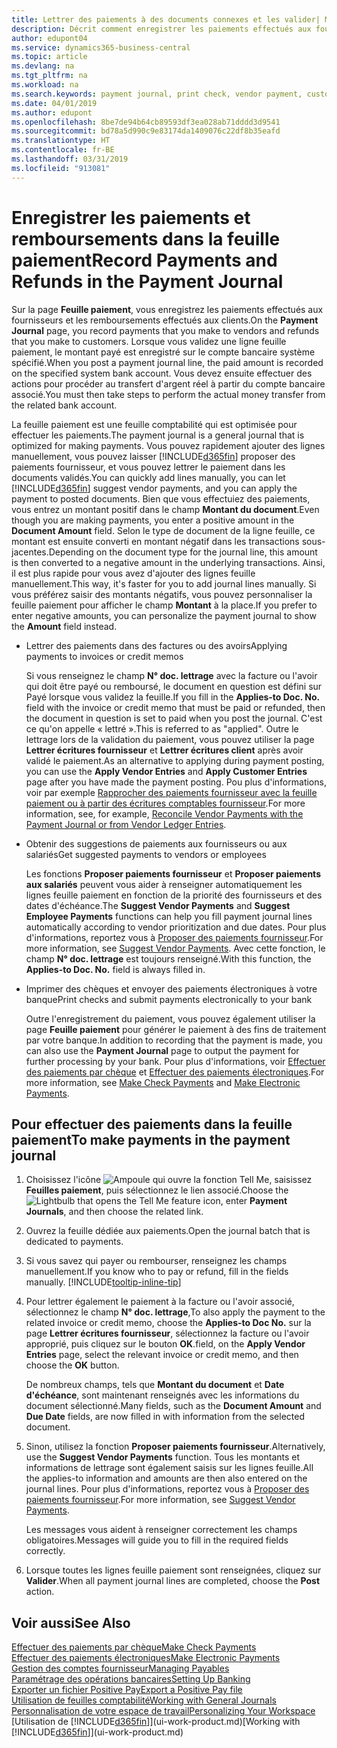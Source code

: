 ```yaml
---
title: Lettrer des paiements à des documents connexes et les valider| Microsoft Docs
description: Décrit comment enregistrer les paiements effectués aux fournisseurs et les remboursements effectués aux clients.
author: edupont04
ms.service: dynamics365-business-central
ms.topic: article
ms.devlang: na
ms.tgt_pltfrm: na
ms.workload: na
ms.search.keywords: payment journal, print check, vendor payment, customer refund, creditor, debt, balance due, AP
ms.date: 04/01/2019
ms.author: edupont
ms.openlocfilehash: 8be7de94b64cb89593df3ea028ab71dddd3d9541
ms.sourcegitcommit: bd78a5d990c9e83174da1409076c22df8b35eafd
ms.translationtype: HT
ms.contentlocale: fr-BE
ms.lasthandoff: 03/31/2019
ms.locfileid: "913081"
---
```

# <a name="record-payments-and-refunds-in-the-payment-journal"></a><span data-ttu-id="7aa7d-103">Enregistrer les paiements et remboursements dans la feuille paiement</span><span class="sxs-lookup"><span data-stu-id="7aa7d-103">Record Payments and Refunds in the Payment Journal</span></span>

<span data-ttu-id="7aa7d-104">Sur la page **Feuille paiement**, vous enregistrez les paiements effectués aux fournisseurs et les remboursements effectués aux clients.</span><span class="sxs-lookup"><span data-stu-id="7aa7d-104">On the **Payment Journal** page, you record payments that you make to vendors and refunds that you make to customers.</span></span> <span data-ttu-id="7aa7d-105">Lorsque vous validez une ligne feuille paiement, le montant payé est enregistré sur le compte bancaire système spécifié.</span><span class="sxs-lookup"><span data-stu-id="7aa7d-105">When you post a payment journal line, the paid amount is recorded on the specified system bank account.</span></span> <span data-ttu-id="7aa7d-106">Vous devez ensuite effectuer des actions pour procéder au transfert d'argent réel à partir du compte bancaire associé.</span><span class="sxs-lookup"><span data-stu-id="7aa7d-106">You must then take steps to perform the actual money transfer from the related bank account.</span></span>  

<span data-ttu-id="7aa7d-107">La feuille paiement est une feuille comptabilité qui est optimisée pour effectuer les paiements.</span><span class="sxs-lookup"><span data-stu-id="7aa7d-107">The payment journal is a general journal that is optimized for making payments.</span></span> <span data-ttu-id="7aa7d-108">Vous pouvez rapidement ajouter des lignes manuellement, vous pouvez laisser [!INCLUDE[d365fin](includes/d365fin_md.md)] proposer des paiements fournisseur, et vous pouvez lettrer le paiement dans les documents validés.</span><span class="sxs-lookup"><span data-stu-id="7aa7d-108">You can quickly add lines manually, you can let [!INCLUDE[d365fin](includes/d365fin_md.md)] suggest vendor payments, and you can apply the payment to posted documents.</span></span> <span data-ttu-id="7aa7d-109">Bien que vous effectuiez des paiements, vous entrez un montant positif dans le champ **Montant du document**.</span><span class="sxs-lookup"><span data-stu-id="7aa7d-109">Even though you are making payments, you enter a positive amount in the **Document Amount** field.</span></span> <span data-ttu-id="7aa7d-110">Selon le type de document de la ligne feuille, ce montant est ensuite converti en montant négatif dans les transactions sous-jacentes.</span><span class="sxs-lookup"><span data-stu-id="7aa7d-110">Depending on the document type for the journal line, this amount is then converted to a negative amount in the underlying transactions.</span></span> <span data-ttu-id="7aa7d-111">Ainsi, il est plus rapide pour vous avez d'ajouter des lignes feuille manuellement.</span><span class="sxs-lookup"><span data-stu-id="7aa7d-111">This way, it's faster for you to add journal lines manually.</span></span> <span data-ttu-id="7aa7d-112">Si vous préférez saisir des montants négatifs, vous pouvez personnaliser la feuille paiement pour afficher le champ **Montant** à la place.</span><span class="sxs-lookup"><span data-stu-id="7aa7d-112">If you prefer to enter negative amounts, you can personalize the payment journal to show the **Amount** field instead.</span></span>  

- <span data-ttu-id="7aa7d-113">Lettrer des paiements dans des factures ou des avoirs</span><span class="sxs-lookup"><span data-stu-id="7aa7d-113">Applying payments to invoices or credit memos</span></span>

    <span data-ttu-id="7aa7d-114">Si vous renseignez le champ **N° doc. lettrage** avec la facture ou l'avoir qui doit être payé ou remboursé, le document en question est défini sur Payé lorsque vous validez la feuille.</span><span class="sxs-lookup"><span data-stu-id="7aa7d-114">If you fill in the **Applies-to Doc. No.** field with the invoice or credit memo that must be paid or refunded, then the document in question is set to paid when you post the journal.</span></span> <span data-ttu-id="7aa7d-115">C'est ce qu'on appelle « lettré ».</span><span class="sxs-lookup"><span data-stu-id="7aa7d-115">This is referred to as "applied".</span></span> <span data-ttu-id="7aa7d-116">Outre le lettrage lors de la validation du paiement, vous pouvez utiliser la page **Lettrer écritures fournisseur** et **Lettrer écritures client** après avoir validé le paiement.</span><span class="sxs-lookup"><span data-stu-id="7aa7d-116">As an alternative to applying during payment posting, you can use the **Apply Vendor Entries** and **Apply Customer Entries** page after you have made the payment posting.</span></span> <span data-ttu-id="7aa7d-117">Pou plus d'informations, voir par exemple [Rapprocher des paiements fournisseur avec la feuille paiement ou à partir des écritures comptables fournisseur](payables-how-apply-purchase-transactions-manually.md).</span><span class="sxs-lookup"><span data-stu-id="7aa7d-117">For more information, see, for example, [Reconcile Vendor Payments with the Payment Journal or from Vendor Ledger Entries](payables-how-apply-purchase-transactions-manually.md).</span></span>  

- <span data-ttu-id="7aa7d-118">Obtenir des suggestions de paiements aux fournisseurs ou aux salariés</span><span class="sxs-lookup"><span data-stu-id="7aa7d-118">Get suggested payments to vendors or employees</span></span>

    <span data-ttu-id="7aa7d-119">Les fonctions **Proposer paiements fournisseur** et **Proposer paiements aux salariés** peuvent vous aider à renseigner automatiquement les lignes feuille paiement en fonction de la priorité des fournisseurs et des dates d'échéance.</span><span class="sxs-lookup"><span data-stu-id="7aa7d-119">The **Suggest Vendor Payments** and **Suggest Employee Payments** functions can help you fill payment journal lines automatically according to vendor prioritization and due dates.</span></span> <span data-ttu-id="7aa7d-120">Pour plus d'informations, reportez vous à [Proposer des paiements fournisseur](payables-how-suggest-vendor-payments.md).</span><span class="sxs-lookup"><span data-stu-id="7aa7d-120">For more information, see [Suggest Vendor Payments](payables-how-suggest-vendor-payments.md).</span></span> <span data-ttu-id="7aa7d-121">Avec cette fonction, le champ **N° doc. lettrage** est toujours renseigné.</span><span class="sxs-lookup"><span data-stu-id="7aa7d-121">With this function, the **Applies-to Doc. No.** field is always filled in.</span></span>  

- <span data-ttu-id="7aa7d-122">Imprimer des chèques et envoyer des paiements électroniques à votre banque</span><span class="sxs-lookup"><span data-stu-id="7aa7d-122">Print checks and submit payments electronically to your bank</span></span>

    <span data-ttu-id="7aa7d-123">Outre l'enregistrement du paiement, vous pouvez également utiliser la page **Feuille paiement** pour générer le paiement à des fins de traitement par votre banque.</span><span class="sxs-lookup"><span data-stu-id="7aa7d-123">In addition to recording that the payment is made, you can also use the **Payment Journal** page to output the payment for further processing by your bank.</span></span> <span data-ttu-id="7aa7d-124">Pour plus d'informations, voir [Effectuer des paiements par chèque](payables-how-work-checks.md) et [Effectuer des paiements électroniques](payables-how-export-payments-bank-file.md).</span><span class="sxs-lookup"><span data-stu-id="7aa7d-124">For more information, see [Make Check Payments](payables-how-work-checks.md) and [Make Electronic Payments](payables-how-export-payments-bank-file.md).</span></span>  

## <a name="to-make-payments-in-the-payment-journal"></a><span data-ttu-id="7aa7d-125">Pour effectuer des paiements dans la feuille paiement</span><span class="sxs-lookup"><span data-stu-id="7aa7d-125">To make payments in the payment journal</span></span>

1. <span data-ttu-id="7aa7d-126">Choisissez l'icône ![Ampoule qui ouvre la fonction Tell Me](media/ui-search/search_small.png "Dites-moi ce que vous voulez faire"), saisissez **Feuilles paiement**, puis sélectionnez le lien associé.</span><span class="sxs-lookup"><span data-stu-id="7aa7d-126">Choose the ![Lightbulb that opens the Tell Me feature](media/ui-search/search_small.png "Tell me what you want to do") icon, enter **Payment Journals**, and then choose the related link.</span></span>
2. <span data-ttu-id="7aa7d-127">Ouvrez la feuille dédiée aux paiements.</span><span class="sxs-lookup"><span data-stu-id="7aa7d-127">Open the journal batch that is dedicated to payments.</span></span>
3. <span data-ttu-id="7aa7d-128">Si vous savez qui payer ou rembourser, renseignez les champs manuellement.</span><span class="sxs-lookup"><span data-stu-id="7aa7d-128">If you know who to pay or refund, fill in the fields manually.</span></span> [!INCLUDE[tooltip-inline-tip](includes/tooltip-inline-tip_md.md)]
4. <span data-ttu-id="7aa7d-129">Pour lettrer également le paiement à la facture ou l'avoir associé, sélectionnez le champ **N° doc. lettrage**,</span><span class="sxs-lookup"><span data-stu-id="7aa7d-129">To also apply the payment to the related invoice or credit memo, choose the **Applies-to Doc No.**</span></span> <span data-ttu-id="7aa7d-130">sur la page **Lettrer écritures fournisseur**, sélectionnez la facture ou l'avoir approprié, puis cliquez sur le bouton **OK**.</span><span class="sxs-lookup"><span data-stu-id="7aa7d-130">field, on the **Apply Vendor Entries** page, select the relevant invoice or credit memo, and then choose the **OK** button.</span></span>

    <span data-ttu-id="7aa7d-131">De nombreux champs, tels que **Montant du document** et **Date d'échéance**, sont maintenant renseignés avec les informations du document sélectionné.</span><span class="sxs-lookup"><span data-stu-id="7aa7d-131">Many fields, such as the **Document Amount** and **Due Date** fields, are now filled in with information from the selected document.</span></span>
5. <span data-ttu-id="7aa7d-132">Sinon, utilisez la fonction **Proposer paiements fournisseur**.</span><span class="sxs-lookup"><span data-stu-id="7aa7d-132">Alternatively, use the **Suggest Vendor Payments** function.</span></span> <span data-ttu-id="7aa7d-133">Tous les montants et informations de lettrage sont également saisis sur les lignes feuille.</span><span class="sxs-lookup"><span data-stu-id="7aa7d-133">All the applies-to information and amounts are then also entered on the journal lines.</span></span> <span data-ttu-id="7aa7d-134">Pour plus d'informations, reportez vous à [Proposer des paiements fournisseur](payables-how-suggest-vendor-payments.md).</span><span class="sxs-lookup"><span data-stu-id="7aa7d-134">For more information, see [Suggest Vendor Payments](payables-how-suggest-vendor-payments.md).</span></span>

    <span data-ttu-id="7aa7d-135">Les messages vous aident à renseigner correctement les champs obligatoires.</span><span class="sxs-lookup"><span data-stu-id="7aa7d-135">Messages will guide you to fill in the required fields correctly.</span></span>
6.  <span data-ttu-id="7aa7d-136">Lorsque toutes les lignes feuille paiement sont renseignées, cliquez sur **Valider**.</span><span class="sxs-lookup"><span data-stu-id="7aa7d-136">When all payment journal lines are completed, choose the **Post** action.</span></span>

## <a name="see-also"></a><span data-ttu-id="7aa7d-137">Voir aussi</span><span class="sxs-lookup"><span data-stu-id="7aa7d-137">See Also</span></span>
[<span data-ttu-id="7aa7d-138">Effectuer des paiements par chèque</span><span class="sxs-lookup"><span data-stu-id="7aa7d-138">Make Check Payments</span></span>](payables-how-work-checks.md)  
[<span data-ttu-id="7aa7d-139">Effectuer des paiements électroniques</span><span class="sxs-lookup"><span data-stu-id="7aa7d-139">Make Electronic Payments</span></span>](payables-how-export-payments-bank-file.md)  
[<span data-ttu-id="7aa7d-140">Gestion des comptes fournisseur</span><span class="sxs-lookup"><span data-stu-id="7aa7d-140">Managing Payables</span></span>](payables-manage-payables.md)  
[<span data-ttu-id="7aa7d-141">Paramétrage des opérations bancaires</span><span class="sxs-lookup"><span data-stu-id="7aa7d-141">Setting Up Banking</span></span>](bank-setup-banking.md)  
[<span data-ttu-id="7aa7d-142">Exporter un fichier Positive Pay</span><span class="sxs-lookup"><span data-stu-id="7aa7d-142">Export a Positive Pay file</span></span>](finance-how-positive-pay.md)  
[<span data-ttu-id="7aa7d-143">Utilisation de feuilles comptabilité</span><span class="sxs-lookup"><span data-stu-id="7aa7d-143">Working with General Journals</span></span>](ui-work-general-journals.md)  
[<span data-ttu-id="7aa7d-144">Personnalisation de votre espace de travail</span><span class="sxs-lookup"><span data-stu-id="7aa7d-144">Personalizing Your Workspace</span></span>](ui-personalization-user.md)  
<span data-ttu-id="7aa7d-145">[Utilisation de [!INCLUDE[d365fin](includes/d365fin_md.md)]](ui-work-product.md)</span><span class="sxs-lookup"><span data-stu-id="7aa7d-145">[Working with [!INCLUDE[d365fin](includes/d365fin_md.md)]](ui-work-product.md)</span></span>  

